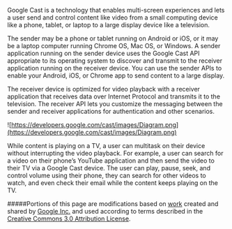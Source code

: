 Google Cast is a technology that enables multi-screen experiences and lets a user send and control content like video from a small computing device like a phone, tablet, or laptop to a large display device like a television.

The sender may be a phone or tablet running on Android or iOS, or it may be a laptop computer running Chrome OS, Mac OS, or Windows. A sender application running on the sender device uses the Google Cast API appropriate to its operating system to discover and transmit to the receiver application running on the receiver device. You can use the sender APIs to enable your Android, iOS, or Chrome app to send content to a large display.

The receiver device is optimized for video playback with a receiver application that receives data over Internet Protocol and transmits it to the television. The receiver API lets you customize the messaging between the sender and receiver applications for authentication and other scenarios.

![https://developers.google.com/cast/images/Diagram.png](https://developers.google.com/cast/images/Diagram.png)

While content is playing on a TV, a user can multitask on their device without interrupting the video playback. For example, a user can search for a video on their phone’s YouTube application and then send the video to their TV via a Google Cast device. The user can play, pause, seek, and control volume using their phone, they can search for other videos to watch, and even check their email while the content keeps playing on the TV.

#####Portions of this page are modifications based on [work](https://developers.google.com/cast/) created and shared by [Google Inc.](http://google.com) and used according to terms described in the [Creative Commons 3.0 Attribution License](http://creativecommons.org/licenses/by/3.0/).